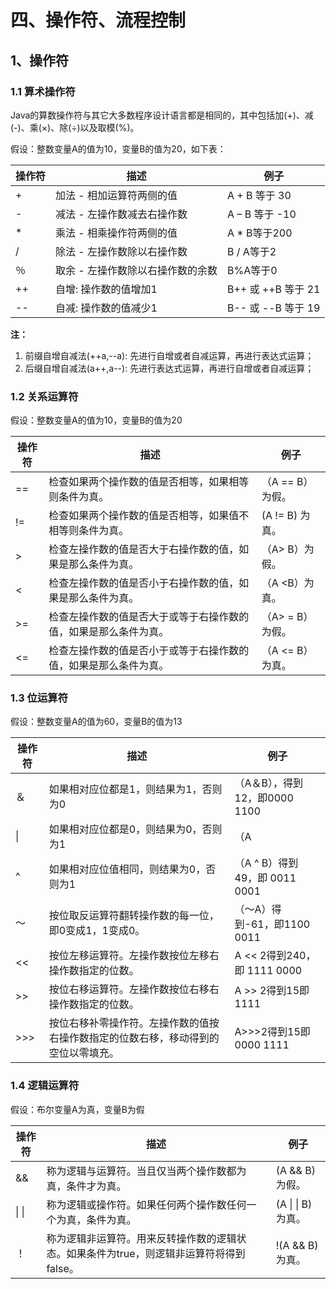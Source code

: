 # 四、操作符、流程控制

## 1、操作符

### 1.1 算术操作符

Java的算数操作符与其它大多数程序设计语言都是相同的，其中包括加(+)、减(-)、乘(×)、除(÷)以及取模(%)。

假设：整数变量A的值为10，变量B的值为20，如下表：

|操作符	|描述|	例子|
|---|---|---|
|+	|加法 - 相加运算符两侧的值	|A + B 等于 30|
|-	|减法 - 左操作数减去右操作数|	A – B 等于 -10|
|*|	乘法 - 相乘操作符两侧的值|	A * B等于200|
|/	|除法 - 左操作数除以右操作数	|B / A等于2|
|％	|取余 - 左操作数除以右操作数的余数	|B%A等于0|
|++	|自增: 操作数的值增加1	|B++ 或 ++B 等于 21|
|--	|自减: 操作数的值减少1|	B-- 或 --B 等于 19|

**注：** 
1. 前缀自增自减法(++a,--a): 先进行自增或者自减运算，再进行表达式运算；
2. 后缀自增自减法(a++,a--): 先进行表达式运算，再进行自增或者自减运算；

### 1.2 关系运算符

假设：整数变量A的值为10，变量B的值为20

|操作符	|描述|	例子|
|---|---|---|
|==	|检查如果两个操作数的值是否相等，如果相等则条件为真。	|（A == B）为假。|
|!=	|检查如果两个操作数的值是否相等，如果值不相等则条件为真。	|(A != B) 为真。|
|> 	|检查左操作数的值是否大于右操作数的值，如果是那么条件为真。	|（A> B）为假。|
|< 	|检查左操作数的值是否小于右操作数的值，如果是那么条件为真。	|（A <B）为真。|
|>=	|检查左操作数的值是否大于或等于右操作数的值，如果是那么条件为真。	|（A> = B）为假。|
|<=	|检查左操作数的值是否小于或等于右操作数的值，如果是那么条件为真。	|（A <= B）为真。|

### 1.3 位运算符

假设：整数变量A的值为60，变量B的值为13

|操作符	|描述|	例子|
|---|---|---|
|＆	|如果相对应位都是1，则结果为1，否则为0	|（A＆B），得到12，即0000 1100|
|\|	|如果相对应位都是0，则结果为0，否则为1	|（A | B）得到61，即 0011 1101|
|^	|如果相对应位值相同，则结果为0，否则为1	|（A ^ B）得到49，即 0011 0001|
|〜	|按位取反运算符翻转操作数的每一位，即0变成1，1变成0。|	（〜A）得到-61，即1100 0011|
|<< |	按位左移运算符。左操作数按位左移右操作数指定的位数。|	A << 2得到240，即 1111 0000|
|>> |	按位右移运算符。左操作数按位右移右操作数指定的位数。|	A >> 2得到15即 1111|
|>>> |	按位右移补零操作符。左操作数的值按右操作数指定的位数右移，移动得到的空位以零填充。|	A>>>2得到15即0000 1111|

### 1.4 逻辑运算符

假设：布尔变量A为真，变量B为假

|操作符	|描述|	例子|
|---|---|---|
|&&	|称为逻辑与运算符。当且仅当两个操作数都为真，条件才为真。	|(A && B)为假。|
|\| \|	|称为逻辑或操作符。如果任何两个操作数任何一个为真，条件为真。	|(A \| \| B)为真。|
|！	|称为逻辑非运算符。用来反转操作数的逻辑状态。如果条件为true，则逻辑非运算符将得到false。	|!(A && B)为真。|